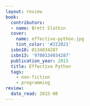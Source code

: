 ```yaml
---
layout: review
book:
  contributors:
  - name: Brett Slatkin
  cover:
    name: effective-python.jpg
    tint_color: '#222021'
  isbn10: 0134034287
  isbn13: '9780134034287'
  publication_year: 2015
  title: Effective Python
  tags:
    - non-fiction
    - programming
review:
  date_read: 2015-08
---
```

